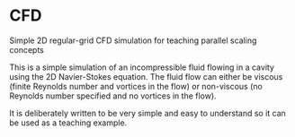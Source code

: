 # CFD
Simple 2D regular-grid CFD simulation for teaching parallel scaling concepts

This is a simple simulation of an incompressible fluid flowing in a cavity using the 2D Navier-Stokes equation. The fluid flow can either be viscous (finite Reynolds number and vortices in the flow) or non-viscous (no Reynolds
number specified and no vortices in the flow).

It is deliberately written to be very simple and easy to understand so it can be used as a teaching example.
